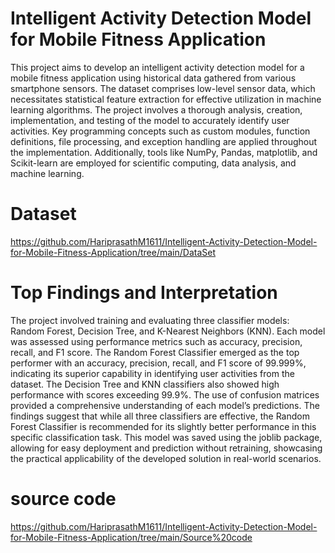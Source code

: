 
# Intelligent Activity Detection Model for Mobile Fitness Application


This project aims to develop an intelligent activity detection model for a mobile fitness application using historical data gathered from various smartphone sensors. The dataset comprises low-level sensor data, which necessitates statistical feature extraction for effective utilization in machine learning algorithms. The project involves a thorough analysis, creation, implementation, and testing of the model to accurately identify user activities. Key programming concepts such as custom modules, function definitions, file processing, and exception handling are applied throughout the implementation. Additionally, tools like NumPy, Pandas, matplotlib, and Scikit-learn are employed for scientific computing, data analysis, and machine learning.

# Dataset

https://github.com/HariprasathM1611/Intelligent-Activity-Detection-Model-for-Mobile-Fitness-Application/tree/main/DataSet

# Top Findings and Interpretation
The project involved training and evaluating three classifier models: Random Forest, Decision Tree, and K-Nearest Neighbors (KNN). Each model was assessed using performance metrics such as accuracy, precision, recall, and F1 score. The Random Forest Classifier emerged as the top performer with an accuracy, precision, recall, and F1 score of 99.999%, indicating its superior capability in identifying user activities from the dataset. The Decision Tree and KNN classifiers also showed high performance with scores exceeding 99.9%. The use of confusion matrices provided a comprehensive understanding of each model’s predictions. The findings suggest that while all three classifiers are effective, the Random Forest Classifier is recommended for its slightly better performance in this specific classification task. This model was saved using the joblib package, allowing for easy deployment and prediction without retraining, showcasing the practical applicability of the developed solution in real-world scenarios.


# source code
https://github.com/HariprasathM1611/Intelligent-Activity-Detection-Model-for-Mobile-Fitness-Application/tree/main/Source%20code


